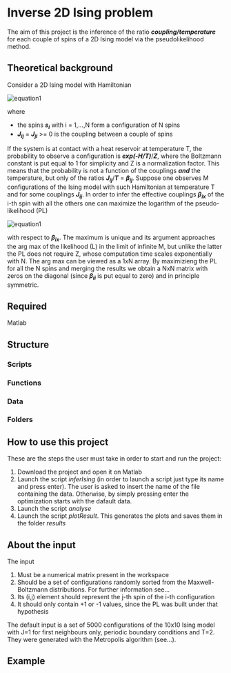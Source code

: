 # Inverse 2D Ising problem

The aim of this project is the inference of the ratio ***coupling/temperature*** for each couple of spins of a 2D Ising model via the pseudolikelihood method.

## Theoretical background

Consider a 2D Ising model with Hamiltonian

![equation1](https://latex.codecogs.com/gif.latex?H&space;=&space;-\sum_{i%3Cj}J_{ij}s_{i}s_{j})

where
- the spins ***s<sub>i*** with i = 1,...,N form a configuration of N spins
- ***J<sub>ij*** = ***J<sub>ji*** >= 0 is the coupling between a couple of spins
  
If the system is at contact with a heat reservoir at temperature T, the probability to observe a configuration is ***exp(-H/T)***/***Z***, where the Boltzmann constant is put equal to 1 for simplicity and Z is a normalization factor. This means that the probability is not a function of the couplings ***and*** the temperature, but only of the ratios ***J<sub>ij***/***T*** = ***β<sub>ij***.
Suppose one observes M configurations of the Ising model with such Hamiltonian at temperature T and for some couplings ***J<sub>ij***. In order to infer the effective couplings ***β<sub>ix*** of the i-th spin with all the others one can maximize the logarithm of the pseudo-likelihood (PL)

![equation1](https://latex.codecogs.com/gif.latex?L(\beta_{ix})&space;=&space;\frac{1}{M}\log{\prod_{\mu=1}^{M}{p(s_{i}^{(\mu)}|[s_{j}]_{j!=i}^{(\mu)})}=\frac{1}{M}\sum_{\mu=1}^{M}{\log{p(s_{i}^{(\mu)}|[s_{j}]_{j!=i}^{(\mu)})}}=-\frac{1}{M}\sum_{\mu=1}^{M}{\log[1+e^{-2s_{i}^{(\mu)}\sum_{j!=i}{\beta_{ij}s_{j}^{(\mu)}}}]})
  
with respect to ***β<sub>ix***. The maximum is unique and its argument approaches the arg max of the likelihood (L) in the limit of infinite M, but unlike the latter the PL does not require Z, whose computation time scales exponentially with N. 
The arg max can be viewed as a 1xN array. By maximizieng the PL for all the N spins and merging the results we obtain a NxN matrix with zeros on the diagonal (since ***β<sub>ii*** is put equal to zero) and in principle symmetric.
  
## Required
  
  Matlab
  
## Structure
  
  ### Scripts
  ### Functions
  ### Data
  ### Folders
  
  ## How to use this project
  
  These are the steps the user must take in order to start and run the project:
  1. Download the project and open it on Matlab
  2. Launch the script *inferIsing* (in order to launch a script just type its name and press enter). The user is asked to insert the name of the file containing the data. Otherwise, by simply pressing enter the optimization starts with the dafault data.
  3. Launch the script *analyse*
  4. Launch the script *plotResult*. This generates the plots and saves them in the folder *results*
  
  ## About the input
 The input 
  1. Must be a numerical matrix present in the workspace
  2. Should be a set of configurations randomly sorted from the Maxwell-Boltzmann distributions. For further information see...
  3. Its (i,j) element should represent the j-th spin of the i-th configuration
  4. It should only contain +1 or -1 values, since the PL was built under that hypothesis
  
  The default input is a set of 5000 configurations of the 10x10 Ising model with J=1 for first neighbours only, periodic boundary conditions and T=2. They were generated with the Metropolis algorithm (see...).
  
  ## Example
  
 
  
  
